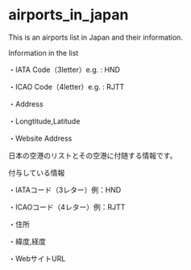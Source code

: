 # airports_in_japan
This is an airports list in Japan and their information.

Information in the list

・IATA Code（3letter）e.g. : HND

・ICAO Code（4letter）e.g. : RJTT

・Address

・Longtitude,Latitude

・Website Address

日本の空港のリストとその空港に付随する情報です。

付与している情報

・IATAコード（3レター）例：HND

・ICAOコード（4レター）例：RJTT

・住所

・緯度,経度

・WebサイトURL
